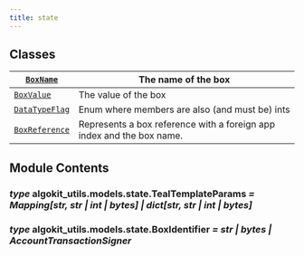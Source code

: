 ```yaml
---
title: state
---
```

## Classes

| [`BoxName`](/reference/algokit-utils-py/api/models/state/boxname/#algokit_utils.models.state.BoxName)                | The name of the box                                                   |
|---------------------------------------------------------------------------|-----------------------------------------------------------------------|
| [`BoxValue`](/reference/algokit-utils-py/api/models/state/boxvalue/#algokit_utils.models.state.BoxValue)             | The value of the box                                                  |
| [`DataTypeFlag`](/reference/algokit-utils-py/api/models/state/datatypeflag/#algokit_utils.models.state.DataTypeFlag) | Enum where members are also (and must be) ints                        |
| [`BoxReference`](/reference/algokit-utils-py/api/models/state/boxreference/#algokit_utils.models.state.BoxReference) | Represents a box reference with a foreign app index and the box name. |

## Module Contents

### *type* algokit_utils.models.state.TealTemplateParams *= Mapping[str, str | int | bytes] | dict[str, str | int | bytes]*

### *type* algokit_utils.models.state.BoxIdentifier *= str | bytes | AccountTransactionSigner*